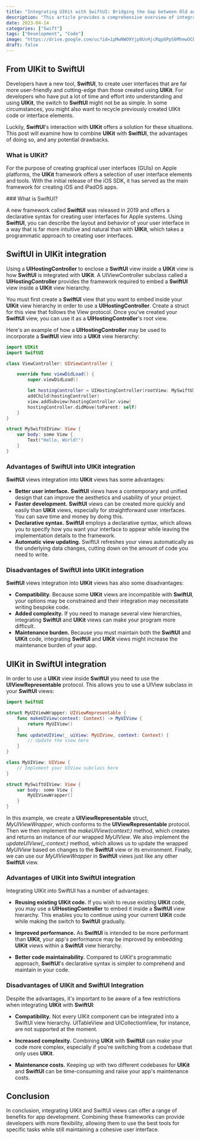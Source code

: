 ```yaml
---
title: "Integrating UIKit with SwiftUI: Bridging the Gap between Old and New"
description: "This article provides a comprehensive overview of integrating UIKit with SwiftUI, including both the benefits and limitations of this approach."
date: 2023-04-14
categories: ["Swift"]
tags: ["Development", "Code"]
image: "https://drive.google.com/uc?id=1pMwNWO9Yjp0UvHjcRqp6PpS6MhmwOCDa"
draft: false
---
```


## From UIKit to SwiftUI

Developers have a new tool, **SwiftUI**, to create user interfaces that are far more user-friendly and cutting-edge than those created using **UIKit**. For developers who have put a lot of time and effort into understanding and using **UIKit**, the switch to **SwiftUI** might not be as simple. In some circumstances, you might also want to recycle previously created UIKit code or interface elements.

Luckily, **SwiftUI**'s interaction with **UIKit** offers a solution for these situations. This post will examine how to combine **UIKit** with **SwiftUI**, the advantages of doing so, and any potential drawbacks.

### What is UIKit?

For the purpose of creating graphical user interfaces (GUIs) on Apple platforms, the **UIKit** framework offers a selection of user interface elements and tools. With the initial release of the iOS SDK, it has served as the main framework for creating iOS and iPadOS apps.

### What is SwiftUI?

A new framework called **SwiftUI** was released in 2019 and offers a declarative syntax for creating user interfaces for Apple systems. Using **SwiftUI**, you can describe the layout and behavior of your user interface in a way that is far more intuitive and natural than with **UIKit**, which takes a programmatic approach to creating user interfaces.

## SwiftUI in UIKit integration

Using a **UIHostingController** to enclose a **SwiftUI** view inside a **UIKit** view is how **SwiftUI** is integrated with **UIKit**. A UIViewController subclass called a **UIHostingController** provides the framework required to embed a **SwiftUI** view inside a **UIKit** view hierarchy.

You must first create a **SwiftUI** view that you want to embed inside your **UIKit** view hierarchy in order to use a **UIHostingController**. Create a struct for this view that follows the View protocol. Once you've created your **SwiftUI** view, you can use it as a **UIHostingController**'s root view.

Here's an example of how a **UIHostingController** may be used to incorporate a **SwiftUI** view into a **UIKit** view hierarchy:

```swift
import UIKit
import SwiftUI

class ViewController: UIViewController {

    override func viewDidLoad() {
        super.viewDidLoad()

        let hostingController = UIHostingController(rootView: MySwiftUIView())
        addChild(hostingController)
        view.addSubview(hostingController.view)
        hostingController.didMove(toParent: self)
    }
}

struct MySwiftUIView: View {
    var body: some View {
        Text("Hello, World!")
    }
}
```
### Advantages of SwiftUI into UIKit integration

**SwiftUI** views integration into **UIKit** views has some advantages:

* **Better user interface.** **SwiftUI** views have a contemporary and unified design that can improve the aesthetics and usability of your project.
* **Faster development.** **SwiftUI** views can be created more quickly and easily than **UIKit** views, especially for straightforward user interfaces. You can save time and money by doing this.
* **Declarative syntax.** **SwiftUI** employs a declarative syntax, which allows you to specify how you want your interface to appear while leaving the implementation details to the framework.
* **Automatic view updating.** SwiftUI refreshes your views automatically as the underlying data changes, cutting down on the amount of code you need to write.

### Disadvantages of SwiftUI into UIKit integration
**SwiftUI** views integration into **UIKit** views has also some disadvantages:

* **Compatibility.** Because some **UIKit** views are incompatible with **SwiftUI**, your options may be constrained and their integration may necessitate writing bespoke code.
* **Added complexity.** If you need to manage several view hierarchies, integrating **SwiftUI** and **UIKit** views can make your program more difficult.
* **Maintenance burden.** Because you must maintain both the **SwiftUI** and **UIKit** code, integrating **SwiftUI** and **UIKit** views might increase the maintenance burden of your app.

## UIKit in SwiftUI integration


In order to use a **UIKit** view inside **SwiftUI** you need to use the **UIViewRepresentable** protocol. This allows you to use a UIView subclass in your **SwiftUI** views:

```swift
import SwiftUI

struct MyUIViewWrapper: UIViewRepresentable {
    func makeUIView(context: Context) -> MyUIView {
        return MyUIView()
    }
    func updateUIView(_ uiView: MyUIView, context: Context) {
        // Update the view here
    }
}

class MyUIView: UIView {
    // Implement your UIView subclass here
}

struct MySwiftUIView: View {
    var body: some View {
        MyUIViewWrapper()
    }
}
```
In this example, we create a **UIViewRepresentable** struct, *MyUIViewWrapper*, which conforms to the **UIViewRepresentable** protocol. Then we then implement the *makeUIView(context:)* method, which creates and returns an instance of our wrapped *MyUIView*. 
We also implement the *updateUIView(_:context:)* method, which allows us to update the wrapped *MyUIView* based on changes to the **SwiftUI** view or its environment. Finally, we can use our *MyUIViewWrapper* in **SwiftUI** views just like any other **SwiftUI** view.


### Advantages of UIKit into SwiftUI integration

Integrating UIKit into SwiftUI has a number of advantages:

* **Reusing existing UIKit code.** If you wish to reuse existing **UIKit** code, you may use a **UIHostingController** to embed it inside a **SwiftUI** view hierarchy. This enables you to continue using your current **UIKit** code while making the switch to **SwiftUI** gradually.

* **Improved performance.** As **SwiftUI** is intended to be more performant than **UIKit**, your app's performance may be improved by embedding **UIKit** views within a **SwiftUI** view hierarchy.

* **Better code maintainability.** Compared to *UIKit*'s programmatic approach, **SwiftUI**'s declarative syntax is simpler to comprehend and maintain in your code.

### Disadvantages of UIKit and SwiftUI Integration

Despite the advantages, it's important to be aware of a few restrictions when integrating **UIKit** with **SwiftUI**:

* **Compatibility.** Not every UIKit component can be integrated into a SwiftUI view hierarchy. UITableView and UICollectionView, for instance, are not supported at the moment.

* **Increased complexity.** Combining **UIKit** with **SwiftUI** can make your code more complex, especially if you're switching from a codebase that only uses **UIKit**.

* **Maintenance costs.** Keeping up with two different codebases for **UIKit** and **SwiftUI** can be time-consuming and raise your app's maintenance costs.

## Conclusion
In conclusion, integrating UIKit and SwiftUI views can offer a range of benefits for app development. Combining these frameworks can provide developers with more flexibility, allowing them to use the best tools for specific tasks while still maintaining a cohesive user interface.




